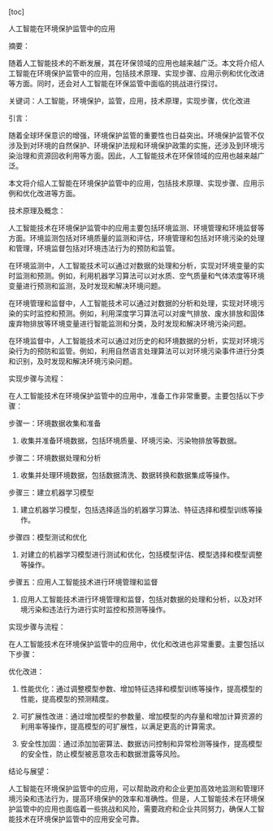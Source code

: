
[toc]                    
                
                
人工智能在环境保护监管中的应用

摘要：

随着人工智能技术的不断发展，其在环保领域的应用也越来越广泛。本文将介绍人工智能在环境保护监管中的应用，包括技术原理、实现步骤、应用示例和优化改进等方面。同时，还会对人工智能在环保监管中面临的挑战进行探讨。

关键词：人工智能，环境保护，监管，应用，技术原理，实现步骤，优化改进

引言：

随着全球环保意识的增强，环境保护监管的重要性也日益突出。环境保护监管不仅涉及到对环境的自然保护、环境保护法规和环境保护政策的实施，还涉及到环境污染治理和资源回收利用等方面。因此，人工智能技术在环保领域的应用也越来越广泛。

本文将介绍人工智能在环境保护监管中的应用，包括技术原理、实现步骤、应用示例和优化改进等方面。

技术原理及概念：

人工智能技术在环境保护监管中的应用主要包括环境监测、环境管理和环境监督等方面。环境监测包括对环境质量的监测和评估，环境管理和包括对环境污染的处理和管理，环境监督包括对环境违法行为的预防和监管。

在环境监测中，人工智能技术可以通过对数据的处理和分析，实现对环境变量的实时监测和预测。例如，利用机器学习算法可以对水质、空气质量和气体浓度等环境变量进行预测和监测，及时发现和解决环境问题。

在环境管理和监督中，人工智能技术可以通过对数据的分析和处理，实现对环境污染的实时监控和预测。例如，利用深度学习算法可以对废气排放、废水排放和固体废弃物排放等环境变量进行智能监测和分类，及时发现和解决环境污染问题。

在环境监督中，人工智能技术可以通过对历史的和环境数据的分析，实现对环境污染行为的预防和监管。例如，利用自然语言处理算法可以对环境污染事件进行分类和识别，及时发现和解决环境污染问题。

实现步骤与流程：

在人工智能技术在环境保护监管中的应用中，准备工作非常重要。主要包括以下步骤：

步骤一：环境数据收集和准备

1. 收集并准备环境数据，包括环境质量、环境污染、污染物排放等数据。

步骤二：环境数据处理和分析

1. 收集并处理环境数据，包括数据清洗、数据转换和数据集成等操作。

步骤三：建立机器学习模型

1. 建立机器学习模型，包括选择适当的机器学习算法、特征选择和模型训练等操作。

步骤四：模型测试和优化

1. 对建立的机器学习模型进行测试和优化，包括模型评估、模型选择和模型调整等操作。

步骤五：应用人工智能技术进行环境管理和监督

1. 应用人工智能技术进行环境管理和监督，包括对数据的处理和分析，以及对环境污染和违法行为进行实时监控和预测等操作。

实现步骤与流程：

在人工智能技术在环境保护监管中的应用中，优化和改进也非常重要。主要包括以下步骤：

优化改进：

1. 性能优化：通过调整模型参数、增加特征选择和模型训练等操作，提高模型的性能，提高模型的预测精度。

2. 可扩展性改进：通过增加模型的参数量、增加模型的内存量和增加计算资源的利用率等操作，提高模型的可扩展性，以满足更高的计算需求。

3. 安全性加固：通过添加加密算法、数据访问控制和异常检测等操作，提高模型的安全性，防止模型被恶意攻击和数据泄露等风险。

结论与展望：

人工智能在环境保护监管中的应用，可以帮助政府和企业更加高效地监测和管理环境污染和违法行为，提高环境保护的效率和准确性。但是，人工智能技术在环境保护监管中的应用也面临着一些挑战和风险，需要政府和企业共同努力，确保人工智能技术在环境保护监管中的应用安全可靠。

